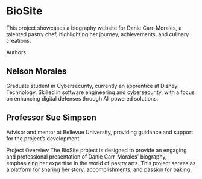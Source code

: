 # BioSite
This project showcases a biography website for Danie Carr-Morales, a talented pastry chef, highlighting her journey, achievements, and culinary creations.

Authors
## Nelson Morales
Graduate student in Cybersecurity, currently an apprentice at Disney Technology. Skilled in software engineering and cybersecurity, with a focus on enhancing digital defenses through AI-powered solutions.

## Professor Sue Simpson
Advisor and mentor at Bellevue University, providing guidance and support for the project’s development.

Project Overview
The BioSite project is designed to provide an engaging and professional presentation of Danie Carr-Morales' biography, emphasizing her expertise in the world of pastry arts. This project serves as a platform for sharing her story, accomplishments, and passion for baking.







